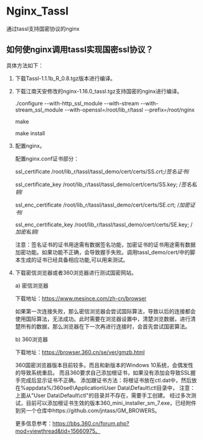 # Nginx_Tassl
 通过tassl支持国密协议的nginx
 ## 如何使nginx调用tassl实现国密ssl协议？
具体方法如下：
1.	下载Tassl-1.1.1b_R_0.8.tgz版本进行编译。
2.	下载江南天安修改的nginx-1.16.0_tassl.tgz支持国密的nginx进行编译。

      ./configure --with-http_ssl_module --with-stream --with-stream_ssl_module --with-openssl=/root/lib_r/tassl --prefix=/root/nginx

      make

      make install

3.	配置nginx。

     配置nginx.conf证书部分：

     ssl_certificate      /root/lib_r/tassl/tassl_demo/cert/certs/SS.crt;/*签名证书*/

     ssl_certificate_key  /root/lib_r/tassl/tassl_demo/cert/certs/SS.key; /*签名私钥*/

     ssl_enc_certificate      /root/lib_r/tassl/tassl_demo/cert/certs/SE.crt; /*加密证书*/

     ssl_enc_certificate_key  /root/lib_r/tassl/tassl_demo/cert/certs/SE.key; /*加密私钥*/

      注意：签名证书的证书用途需有数据签名功能，加密证书的证书用途需有数据加密功能。如果功能不正确，会导致握手失败。调用tassl_demo/cert/中的脚本生成的证书已经具备相应功能,可以用来测试。
4.	下载密信浏览器或者360浏览器进行测试国密网站。

      a)	密信浏览器

      下载地址：https://www.mesince.com/zh-cn/browser

      如果第一次连接失败，那么密信浏览器会尝试国际算法，导致以后的连接都会使用国际算法，无法成功。此时需要在浏览器设置中，清楚浏览数据，进行清楚所有的数据，那么浏览器在下一次再进行连接时，会首先尝试国密算法。

      b)	360浏览器

      下载地址：https://browser.360.cn/se/ver/gmzb.html

      360国密浏览器版本目前较多。而且和新版本的Windows 10系统，会偶发性的导致系统重启。
      而且360要求自己添加根证书，如果没有添加会导致SSL握手完成后显示证书不正确。
      添加跟证书方法：将根证书放在ctl.dat中，然后放在%appdata%/360se6\Application\User Data\Default\ctl目录中，
      注意：上面从"User Data\Default\ctl"的目录并不存在，需要手工创建。
      经过多次测试，目前可以添加根证书生效的版本360_mini_installer_sm_7.exe，已经附件到另一个仓库中https://github.com/jntass/GM_BROWERS。

      更多信息参考：https://bbs.360.cn/forum.php?mod=viewthread&tid=15660975。

